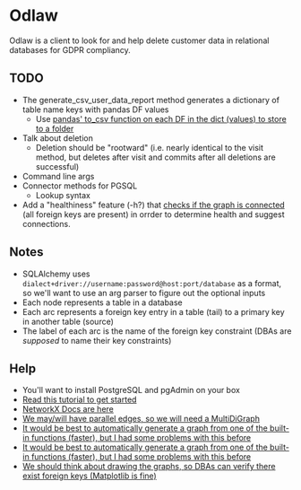 # Odlaw

Odlaw is a client to look for and help delete customer data in relational databases for GDPR compliancy.

## TODO

* The generate_csv_user_data_report method generates a dictionary of table name keys with pandas DF values
    *  Use [pandas' to_csv function on each DF in the dict (values) to store to a folder](https://pandas.pydata.org/pandas-docs/stable/reference/api/pandas.DataFrame.to_csv.html "DF to_csv")
* Talk about deletion
    * Deletion should be "rootward" (i.e. nearly identical to the visit method, but deletes after visit and commits after all deletions are successful)
* Command line args
* Connector methods for PGSQL
    * Lookup syntax
* Add a "healthiness" feature (-h?) that [checks if the graph is connected](https://networkx.github.io/documentation/stable/reference/algorithms/component.html "NetworkX Components") (all foreign keys are present) in orrder to determine health and suggest connections.

## Notes

* SQLAlchemy uses `dialect+driver://username:password@host:port/database` as a format, so we'll want to use an arg parser to figure out the optional inputs
* Each node represents a table in a database
* Each arc represents a foreign key entry in a table (tail) to a primary key in another table (source)
* The label of each arc is the name of the foreign key constraint (DBAs are _supposed_ to name their key constraints)

## Help

* You'll want to install PostgreSQL and pgAdmin on your box
* [Read this tutorial to get started](https://www.datacamp.com/community/tutorials/beginners-introduction-postgresql "PostgreSQL Tutorial")
* [NetworkX Docs are here](https://networkx.github.io/documentation/stable/index.html "NetworkX Docs")
* [We may/will have parallel edges, so we will need a MultiDiGraph](https://networkx.github.io/documentation/stable/reference/classes/multidigraph.html "MultiDiGraph")
* [It would be best to automatically generate a graph from one of the built-in functions (faster), but I had some problems with this before](https://networkx.github.io/documentation/stable/reference/convert.html "Convert")
* [It would be best to automatically generate a graph from one of the built-in functions (faster), but I had some problems with this before](https://networkx.github.io/documentation/stable/reference/convert.html "Convert")
* [We should think about drawing the graphs, so DBAs can verify there exist foreign keys (Matplotlib is fine)](https://networkx.github.io/documentation/stable/reference/drawing.html "Drawing NetworkX Graphs")
